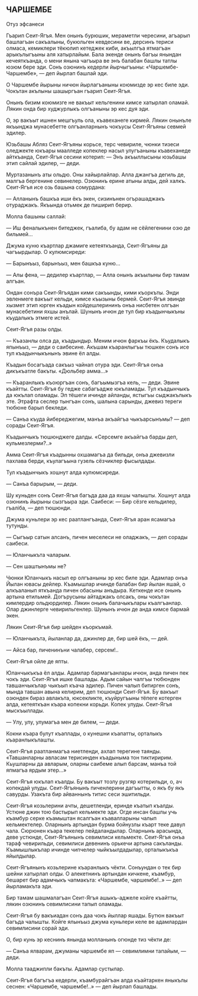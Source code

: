 ## ЧАРШЕМБЕ

Отуз эфсанеси

Гъарип Сеит-Ягъя.
Мен онынъ бурюшик, мераметли чересини, агъарып башлагъан сакъалыны, букюльген кевдесини ве, дерсинъ териси олмаса, кемиклери тёкюлип кетеджек киби, акъылгъа ятмагъан арыкълыгъыны аля хатырлайым.
Бала экенде онынъ багъы янындан кечеяткъанда, о мени янына чaгъыра ве энъ балабан башлы татлы юзюм бере эди.
Сонъ озюнинъ кедерли йырчыгъыны: «Чаршембе-Чаршембе», — деп йырлап башлай эди.

О Чаршембе йырыны ничюн йырлагъаныны коюмизде эр кес биле эди.
Чокътан акълыны шашыргъан гъарип Сеит-Ягъя.

Онынъ бизим коюмизге не вакъыт кельгенини кимсе хатырлап оламай.
Лякин онда бир худжурлыкъ олгъаныны эр кес дуя эди.

О, эр вакъыт ишнен мешгъуль ола, къавеханеге кирмей.
Лякин онынъле якъынджа мунасебетте олгъанларнынъ чокъусы Сеит-Ягъяны севмей эдилер.

Юзьбашы Абляз Сеит-Ягъяны корьсе, терс чевириле, чюнки тизеси оледжекте юкъары маалледе копеклер насыл улугъаныны къавеханеде айткъанда, Сеит-Ягъя сесини котерип:
— Энъ акъыллысыны юзьбашы этип сайлай эдилер, — деди.

Муртазанынъ аты ольдю.
Оны хайырлайлар.
Алла джангъа дегиль де, малгъа бергенине севинелер.
Озюнинъ ерине атыны алды, дей халкъ.
Сеит-Ягъя исе озь башына сомурдана:

— Алланынъ башкъа иши ёкъ экен, сизинънен огърашаджакъ отураджакъ.
Якъында отьмек де пиширип берир.

Молла башыны саллай:

— Иш феналыкънен битеджек, гъалиба, бу адам не сёйлегенини озю де бильмей...

Джума куню къартлар джамиге кетеяткъанда, Сеит-Ягъяны да чагъырдылар.
О кулюмсиреди:

— Барынъыз, барынъыз, мен башкъа куню...

— Алы фена, — дедилер къартлар, — Алла онынъ акъылыны бир тамам алгъан.

Ондан сонъра Сеит-Ягъядан кими сакъынды, кими къоркъты.
Энди эвленмеге вакъыт кельди, кимсе къызыны бермей.
Сеит-Ягъя эвинде хызмет этип юрген къадын койдешлерининъ онъа нисбетен олгъан мунасебетини яхшы анълай.
Шунынъ ичюн де тул бир къадынчыкъны къудалыкъ этмеге истей.

Сеит-Ягъя разы олды.

— Къазанлы олса да, къадындыр.
Меним ичюн фаркъы ёкъ.
Къудалыкъ япынъыз, — деди о саибесине.
Акъшам къаранлыгъы тюшкен сонъ исе тул къадынчыкънынъ эвине ёл алды.

Къадын босагъада сакъыз чайнап отура эди.
Сеит-Ягъя онъа дикъкъатле бакъты.
«Дюльбер амма...»

— Къаранлыкъ къоюргъан сонъ, багъымызгъа кель, — деди.
Эвине къайтты.
Сеит-Ягъя бу гедже сабагъадже юкъламады.
Тул къадынчыкъ да юкълап оламады.
Эп тёшеги ичинде айланды, ястыгъы сыджакълыкъ эте.
Этрафта сеслер тынгъан сонъ, шалына сарынды, джевиз тереги тюбюне барып бекледи.

— Санъа къуда йибереджегим, манъа акъайгъа чыкъарсынъмы? — деп сорады Сеит-Ягъя.

Къадынчыкъ тюшюнджеге далды.
«Серсемге акъайгъа барды деп, кульмезлерми?..»

Амма Сеит-Ягъя къадынны охшамагъа да бильди, онъа джевизли пахлава берди, къулагъына гузель сёзчиклер фысылдады.

Тул къадынчыкъ хошнут алда кулюмсиреди.

— Санъа барырым, — деди.

Шу куньден сонъ Сеит-Ягъя багъда даа да яхшы чалышты.
Хошнут алда озюнинъ йырыны сызгъыра эди.
Саибеси:
— Бир сёзге кельдилер, гъаліба, — деп тюшюнди.

Джума куньлери эр кес раатлангъанда, Сеит-Ягъя аран ясамагъа тутунды.

— Сыгъыр сатын алсанъ, пичен меселеси не оладжакъ, — деп сорады саибеси.

— Юланчыкъта чаларым.

— Сен шаштынъмы не?

Чюнки Юланчыкъ насыл ер олгъаныны эр кес биле эди.
Адамлар онъа Йылан ювасы дейлер.
Къамышлар ичинде балабан бир йылан яшай, о алкъаланып яткъанда пичен обасыны анъдыра.
Кеткенде исе онынъ артына етильмей.
Догърусыны айтаджакъ олсакъ, оны чокътан кимлердир ольдюрдилер.
Лякин онынъ балачыкълары къалгъанлар.
Олар джинлерге чевирильгенлер.
Шунынъ ичюн де анда кимсе бармай экен.

Лякин Сеит-Ягъя бир шейден къоркъмай.

— Юланчыкъта, йыланлар да, джинлер де, бир шей ёкъ, — дей.

— Айса бар, пиченинъни чалабер, серсем!..

Сеит-Ягъя ойле де япты.

Юланчыкъкъа ёл алды.
Адамлар бармагъанлары ичюн, анда пичен пек чокъ эди.
Сеит-Ягъя ишке башлады.
Адым сайын чалгъы тюбюнден тавшанчыкълар чыкъып къача эдилер.
Пичен чалып битирген сонъ, мында тавшан авына келирим, деп тюшюнди Сеит-Ягъя.
Бу вакъыт озюнден бираз авлакъта, юксекликте, къуйругъыны тёпеге котерген алда, кетеяткъан къара копекни корьди.
Копек улуды.
Сеит-Ягъя мыскъыллады.

— Улу, улу, улумагъа мен де билем, — деди.

Кокни къара булут къаплады, о кунешни къапатты, орталыкъ къаранлыкълашты.

Сеит-Ягъя раатланмагъа ниетленди, ахлап терегине таянды.
«Тавшанларны авласам терисинден къадыныма тон тиктиририм.
Кьушларны да авларым, оларны саибеме алып барсам, манъа той япмагъа ярдым этер...»

Сеит-Ягъя юкълап къалды.
Бу вакъыт тозлу рузгяр котерильди, о, ач копекдай улуды.
Сеит-Ягъянынъ пиченлерини дагъытты, о якъ бу якъ савурды.
Узакъта бир айваннынъ титис сеси эшитильди.

Сеит-Ягъя козьлерини ачты, дешетленди, еринде къатып къалды.
Устюне джин тою бастырып кельмекте эди.
Огде инсан башлы учь къамбур серке къамыштан ясалгъан къавалларыны чалып кельмектелер.
Оларнынъ артындан бурма бойнузлы къарт теке давул чала.
Сюрюнен къара текелер пейдаландылар.
Оларнынъ арасында, деве устюнде, Сеит-Ягъянынъ севимлиси кельмекте.
Сеит-Ягъя онъа тараф чевирильди, севимлиси девенинъ орькечи артына сакъланды.
Къамышлыкълар ичинде чипчелер чыйкъылдадылар, орталыкъкъа яйылдылар.

Сеит-Ягъянынъ козьлерине къаранлыкъ чёкти.
Сонъундан о тек бир шейни хатырлап олды.
О алекетнинъ артындан кичкене, къамбур, бешарет бир адамчыкъ чапмакъта: «Чаршембе, чаршембе!..» — деп йырламакъта эди.

Бир тамам шашмалагъан Сеит-Ягъя ашыкъ-аджеле койге къайтты, лякин озюнинъ севимлисини тапып оламады.

Сеит-Ягъя бу вакъиадан сонъ даа чокъ йыллар яшады.
Бутюн вакъыт багъда чалышты.
Койге ялынъыз джума куньлери келе ве адамлардан севимлисини сорай эди.

О, бир кунь эр кеснинъ янында молланынъ огюнде тиз чёкти де:

— Санъа ялварам, джуманы чаршембе яп — севимлимни тапайым, — деди.

Молла тааджипли бакъты.
Адамлар сустылар.

Сеит-Ягъя багъгъа кедерли, къамбурайгъан алда къайтаркен яныкълы сеснен: «Чаршембе, чаршембе!..» — деп йырлап башлады.
